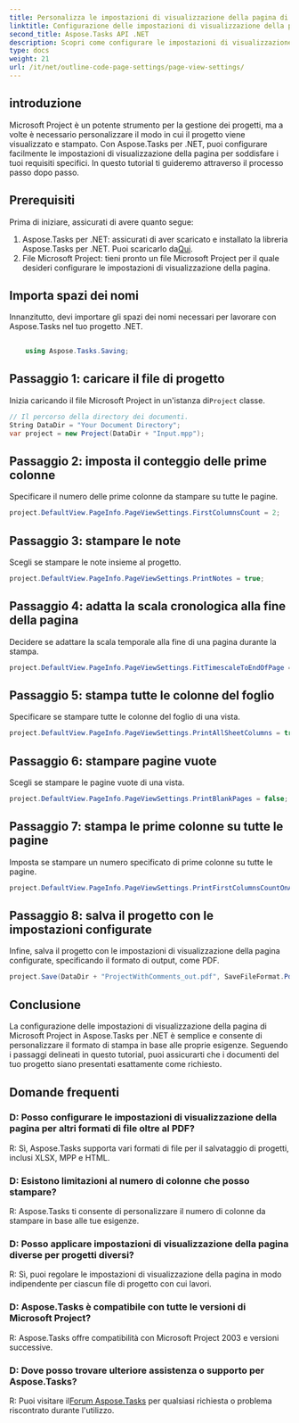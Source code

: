 ```yaml
---
title: Personalizza le impostazioni di visualizzazione della pagina di MS Project in Aspose.Tasks
linktitle: Configurazione delle impostazioni di visualizzazione della pagina in Aspose.Tasks
second_title: Aspose.Tasks API .NET
description: Scopri come configurare le impostazioni di visualizzazione della pagina in Aspose.Tasks per .NET per personalizzare il formato di stampa dei tuoi documenti Microsoft Project.
type: docs
weight: 21
url: /it/net/outline-code-page-settings/page-view-settings/
---
```

## introduzione
Microsoft Project è un potente strumento per la gestione dei progetti, ma a volte è necessario personalizzare il modo in cui il progetto viene visualizzato e stampato. Con Aspose.Tasks per .NET, puoi configurare facilmente le impostazioni di visualizzazione della pagina per soddisfare i tuoi requisiti specifici. In questo tutorial ti guideremo attraverso il processo passo dopo passo.
## Prerequisiti
Prima di iniziare, assicurati di avere quanto segue:
1.  Aspose.Tasks per .NET: assicurati di aver scaricato e installato la libreria Aspose.Tasks per .NET. Puoi scaricarlo da[Qui](https://releases.aspose.com/tasks/net/).
2. File Microsoft Project: tieni pronto un file Microsoft Project per il quale desideri configurare le impostazioni di visualizzazione della pagina.

## Importa spazi dei nomi
Innanzitutto, devi importare gli spazi dei nomi necessari per lavorare con Aspose.Tasks nel tuo progetto .NET.
```csharp
    
    using Aspose.Tasks.Saving;
```
## Passaggio 1: caricare il file di progetto
 Inizia caricando il file Microsoft Project in un'istanza di`Project` classe.
```csharp
// Il percorso della directory dei documenti.
String DataDir = "Your Document Directory";
var project = new Project(DataDir + "Input.mpp");
```
## Passaggio 2: imposta il conteggio delle prime colonne
Specificare il numero delle prime colonne da stampare su tutte le pagine.
```csharp
project.DefaultView.PageInfo.PageViewSettings.FirstColumnsCount = 2;
```
## Passaggio 3: stampare le note
Scegli se stampare le note insieme al progetto.
```csharp
project.DefaultView.PageInfo.PageViewSettings.PrintNotes = true;
```
## Passaggio 4: adatta la scala cronologica alla fine della pagina
Decidere se adattare la scala temporale alla fine di una pagina durante la stampa.
```csharp
project.DefaultView.PageInfo.PageViewSettings.FitTimescaleToEndOfPage = true;
```
## Passaggio 5: stampa tutte le colonne del foglio
Specificare se stampare tutte le colonne del foglio di una vista.
```csharp
project.DefaultView.PageInfo.PageViewSettings.PrintAllSheetColumns = true;
```
## Passaggio 6: stampare pagine vuote
Scegli se stampare le pagine vuote di una vista.
```csharp
project.DefaultView.PageInfo.PageViewSettings.PrintBlankPages = false;
```
## Passaggio 7: stampa le prime colonne su tutte le pagine
Imposta se stampare un numero specificato di prime colonne su tutte le pagine.
```csharp
project.DefaultView.PageInfo.PageViewSettings.PrintFirstColumnsCountOnAllPages = true;
```
## Passaggio 8: salva il progetto con le impostazioni configurate
Infine, salva il progetto con le impostazioni di visualizzazione della pagina configurate, specificando il formato di output, come PDF.
```csharp
project.Save(DataDir + "ProjectWithComments_out.pdf", SaveFileFormat.Pdf);
```

## Conclusione
La configurazione delle impostazioni di visualizzazione della pagina di Microsoft Project in Aspose.Tasks per .NET è semplice e consente di personalizzare il formato di stampa in base alle proprie esigenze. Seguendo i passaggi delineati in questo tutorial, puoi assicurarti che i documenti del tuo progetto siano presentati esattamente come richiesto.
## Domande frequenti
### D: Posso configurare le impostazioni di visualizzazione della pagina per altri formati di file oltre al PDF?
R: Sì, Aspose.Tasks supporta vari formati di file per il salvataggio di progetti, inclusi XLSX, MPP e HTML.
### D: Esistono limitazioni al numero di colonne che posso stampare?
R: Aspose.Tasks ti consente di personalizzare il numero di colonne da stampare in base alle tue esigenze.
### D: Posso applicare impostazioni di visualizzazione della pagina diverse per progetti diversi?
R: Sì, puoi regolare le impostazioni di visualizzazione della pagina in modo indipendente per ciascun file di progetto con cui lavori.
### D: Aspose.Tasks è compatibile con tutte le versioni di Microsoft Project?
R: Aspose.Tasks offre compatibilità con Microsoft Project 2003 e versioni successive.
### D: Dove posso trovare ulteriore assistenza o supporto per Aspose.Tasks?
 R: Puoi visitare il[Forum Aspose.Tasks](https://forum.aspose.com/c/tasks/15) per qualsiasi richiesta o problema riscontrato durante l'utilizzo.